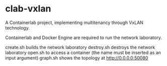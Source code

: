 # clab-vxlan
A Containerlab project, implementing multitenancy through VxLAN technology.

Containerlab and Docker Engine are required to run the network laboratory.

create.sh builds the network laboratory
destroy.sh destroys the network laboratory
open.sh to access a container (the name must be inserted as an input argument)
graph.sh shows the topology at http://0.0.0.0:50080
